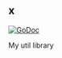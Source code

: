 ## x

[![GoDoc](https://godoc.org/github.com/txthinking/x?status.svg)](https://godoc.org/github.com/txthinking/x)

My util library

